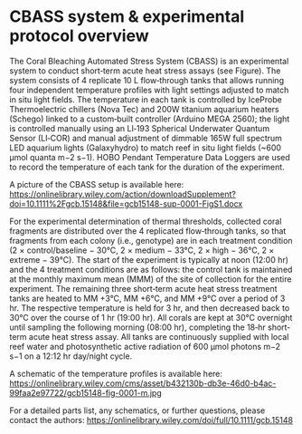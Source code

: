 # CBASS system & experimental protocol overview

The Coral Bleaching Automated Stress System (CBASS) is an experimental system to conduct short‐term acute heat stress assays (see Figure). The system consists of 4 replicate 10 L flow‐through tanks that allows running four independent temperature profiles with light settings adjusted to match in situ light fields. The temperature in each tank is controlled by IceProbe Thermoelectric chillers (Nova Tec) and 200W titanium aquarium heaters (Schego) linked to a custom‐built controller (Arduino MEGA 2560); the light is controlled manually using an LI‐193 Spherical Underwater Quantum Sensor (LI‐COR) and manual adjustment of dimmable 165W full spectrum LED aquarium lights (Galaxyhydro) to match reef in situ light fields (~600 μmol quanta m−2 s−1). HOBO Pendant Temperature Data Loggers are used to record the temperature of each tank for the duration of the experiment.

A picture of the CBASS setup is available here:
https://onlinelibrary.wiley.com/action/downloadSupplement?doi=10.1111%2Fgcb.15148&file=gcb15148-sup-0001-FigS1.docx

For the experimental determination of thermal thresholds, collected coral fragments are distributed over the 4 replicated flow‐through tanks, so that fragments from each colony (i.e., genotype) are in each treatment condition (2 × control/baseline − 30°C, 2 × medium − 33°C, 2 × high − 36°C, 2 × extreme − 39°C). The start of the experiment is typically at noon (12:00 hr) and the 4 treatment conditions are as follows: the control tank is maintained at the monthly maximum mean (MMM) of the site of collection for the entire experiment. The remaining three short‐term acute heat stress treatment tanks are heated to MM +3°C, MM +6°C, and MM +9°C over a period of 3 hr. The respective temperature is held for 3 hr, and then decreased back to 30°C over the course of 1 hr (19:00 hr). All corals are kept at 30°C overnight until sampling the following morning (08:00 hr), completing the 18‐hr short‐term acute heat stress assay. All tanks are continuously supplied with local  reef water and photosynthetic active radiation of 600 µmol photons m−2 s−1 on a 12:12 hr day/night cycle.

A schematic of the temperature profiles is available here:
https://onlinelibrary.wiley.com/cms/asset/b432130b-db3e-46d0-b4ac-99faa2e97722/gcb15148-fig-0001-m.jpg

For a detailed parts list, any schematics, or further questions, please contact the authors:
https://onlinelibrary.wiley.com/doi/full/10.1111/gcb.15148
